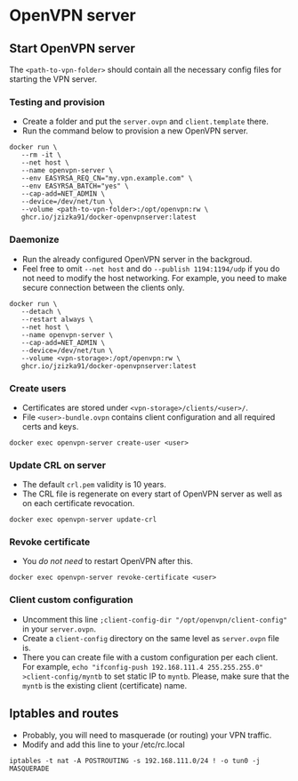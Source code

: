 # OpenVPN server

## Start OpenVPN server

The `<path-to-vpn-folder>` should contain all the necessary config files for starting the VPN server.

### Testing and provision

* Create a folder and put the `server.ovpn` and `client.template` there.
* Run the command below to provision a new OpenVPN server.

```
docker run \
   --rm -it \
   --net host \
   --name openvpn-server \
   --env EASYRSA_REQ_CN="my.vpn.example.com" \
   --env EASYRSA_BATCH="yes" \
   --cap-add=NET_ADMIN \
   --device=/dev/net/tun \
   --volume <path-to-vpn-folder>:/opt/openvpn:rw \
   ghcr.io/jzizka91/docker-openvpnserver:latest
```

### Daemonize

* Run the already configured OpenVPN server in the backgroud.
* Feel free to omit `--net host` and do `--publish 1194:1194/udp` if you do not need to modify the host networking.
For example, you need to make secure connection between the clients only.

```
docker run \
   --detach \
   --restart always \
   --net host \
   --name openvpn-server \
   --cap-add=NET_ADMIN \
   --device=/dev/net/tun \
   --volume <vpn-storage>:/opt/openvpn:rw \
   ghcr.io/jzizka91/docker-openvpnserver:latest
```

### Create users

* Certificates are stored under `<vpn-storage>/clients/<user>/`.
* File `<user>-bundle.ovpn` contains client configuration and all required certs and keys.

```
docker exec openvpn-server create-user <user>
```

### Update CRL on server

* The default `crl.pem` validity is 10 years.
* The CRL file is regenerate on every start of OpenVPN server as well as on each certificate revocation.
 
```
docker exec openvpn-server update-crl
```

### Revoke certificate

* You *do not need* to restart OpenVPN after this.

```
docker exec openvpn-server revoke-certificate <user>
```

### Client custom configuration

* Uncomment this line `;client-config-dir "/opt/openvpn/client-config"` in your `server.ovpn`.
* Create a `client-config` directory on the same level as `server.ovpn` file is.
* There you can create file with a custom configuration per each client.
For example, `echo "ifconfig-push 192.168.111.4 255.255.255.0" >client-config/myntb` to set static IP to `myntb`. Please, make sure that the `myntb` is the existing client (certificate) name.

## Iptables and routes

* Probably, you will need to masquerade (or routing) your VPN traffic.
* Modify and add this line to your /etc/rc.local

```
iptables -t nat -A POSTROUTING -s 192.168.111.0/24 ! -o tun0 -j MASQUERADE
```
